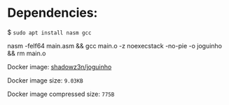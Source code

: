 # Dependencies:

$ `sudo apt install nasm gcc`

nasm -felf64 main.asm && gcc main.o -z noexecstack -no-pie -o joguinho && rm main.o

Docker image: [shadowz3n/joguinho](https://hub.docker.com/r/shadowz3n/joguinho/tags)

Docker image size: `9.03KB`

Docker image compressed size: `775B`
